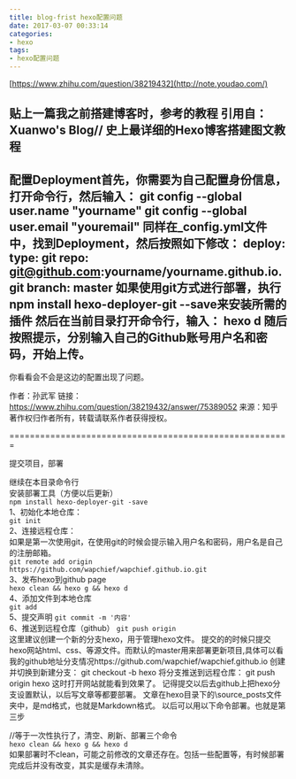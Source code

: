 ```yaml
---
title: blog-frist hexo配置问题
date: 2017-03-07 00:33:14
categories:
- hexo
tags: 
- hexo配置问题
---
```

[https://www.zhihu.com/question/38219432](http://note.youdao.com/)

贴上一篇我之前搭建博客时，参考的教程
引用自：Xuanwo's Blog// 史上最详细的Hexo博客搭建图文教程 
-----------------------------------
配置Deployment首先，你需要为自己配置身份信息，打开命令行，然后输入：
git config --global user.name "yourname"
git config --global user.email "youremail"
同样在_config.yml文件中，找到Deployment，然后按照如下修改：
deploy:
type: git
repo: git@github.com:yourname/yourname.github.io.git
branch: master
如果使用git方式进行部署，执行npm install hexo-deployer-git --save来安装所需的插件
然后在当前目录打开命令行，输入：
hexo d
随后按照提示，分别输入自己的Github账号用户名和密码，开始上传。
-------------------------------
你看看会不会是这边的配置出现了问题。


作者：孙武军
链接：https://www.zhihu.com/question/38219432/answer/75389052
来源：知乎
著作权归作者所有，转载请联系作者获得授权。

=======================================================

提交项目，部署

继续在本目录命令行  
安装部署工具（方便以后更新）  
`npm install hexo-deployer-git -save`  
1、初始化本地仓库：  
`git init`   
2、连接远程仓库：  
如果是第一次使用git，在使用git的时候会提示输入用户名和密码，用户名是自己的注册邮箱。  
`git remote add origin https://github.com/wapchief/wapchief.github.io.git`    
3、发布hexo到github page  
`hexo clean && hexo g && hexo d`  
4、添加文件到本地仓库  
`git add`  
5、提交声明
`git commit -m '内容'`  
6、推送到远程仓库（github）
`git push origin`  
这里建议创建一个新的分支hexo，用于管理hexo文件。   提交的的时候只提交hexo网站html、css、等源文件。而默认的master用来部署更新项目,具体可以看我的github地址分支情况https://github.com/wapchief/wapchief.github.io
创建并切换到新建分支：
git checkout -b hexo
将分支推送到远程仓库：
git push origin hexo
这时打开网站就能看到效果了。
记得提交以后去github上把hexo分支设置默认，以后写文章等都要部署。
文章在hexo目录下的\source_posts文件夹中，是md格式，也就是Markdown格式。
以后可以用以下命令部署。也就是第三步

//等于一次性执行了，清空、刷新、部署三个命令  
`hexo clean && hexo g && hexo d`  
如果部署时不clean，可能之前修改的文章还存在。包括一些配置等，有时候部署完成后并没有改变，其实是缓存未清除。


